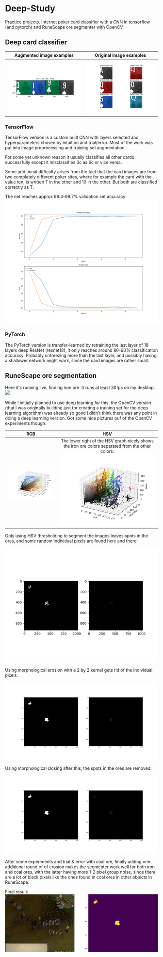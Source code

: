 # Deep-Study
Practice projects. Internet poker card classifier with a CNN in tensorflow (and pytorch) and RuneScape ore segmenter with OpenCV

## Deep card classifier

Augmented image examples | Original image examples
:----:|:----:
![](https://github.com/Tsarpf/Deep-Study/raw/master/pytorch%20practice/example_classifications_on_augmentations.png) | ![](https://github.com/Tsarpf/Deep-Study/raw/master/pytorch%20practice/example_validation_classifications.png)

### TensorFlow
TensorFlow version is a custom built CNN with layers selected and hyperparameters chosen by intuition and trial/error. 
Most of the work was put into image preprocessing and training set augmentation.

For some yet unknown reason it usually classifies all other cards successfully except it misclassifies 3c as 6c or vice versa.

Some additional difficulty arises from the fact that the card images are from two completely different poker sites, where for example the card with the value ten, is written T in the other and 10 in the other. But both are classified correctly as T.

The net reaches approx 99.4-99.7% validation set accuracy:
![](https://github.com/Tsarpf/Deep-Study/raw/master/tensorflow%20practice/loss%20figures.png)

### PyTorch
The PyTorch version is transfer-learned by retraining the last layer of 18 layers deep ResNet (resnet18), it only reaches around 80-90% classification accuracy. Probably unfreezing more than the last layer, and possibly having a shallower network might work, since the card images are rather small.


## RuneScape ore segmentation
Here it's running live, finding iron ore. It runs at least 30fps on my desktop.
![](https://github.com/Tsarpf/Deep-Study/raw/master/ore-classifier/runescape.gif)

While I initially planned to use deep learning for this, the OpenCV version (that I was originally building just for creating a training set for the deep learning algorithm) was already so good I didn't think there was any point in doing a deep learning version. Got some nice pictures ouf of the OpenCV experiments though:

RGB | HSV
:----:|:----:
![](https://github.com/Tsarpf/Deep-Study/raw/master/ore-classifier/results/rgb%20scatter%20small.png) | The lower right of the HSV graph nicely shows the iron ore colors separated from the other colors: ![](https://github.com/Tsarpf/Deep-Study/raw/master/ore-classifier/results/hsv%20scatter%20small.png)

Only using HSV thresholding to segment the images leaves spots in the ores, and some random individual pixels are found here and there:

![](https://github.com/Tsarpf/Deep-Study/raw/master/ore-classifier/results/step_1_segment_by_color.png)

Using morphological erosion with a 2 by 2 kernel gets rid of the individual pixels:

![](https://github.com/Tsarpf/Deep-Study/raw/master/ore-classifier/results/step_3_erosion.png)

Using morphological closing after this, the spots in the ores are removed:

![](https://github.com/Tsarpf/Deep-Study/raw/master/ore-classifier/results/step_2_morph_closing.png)

After some experiments and trial & error with coal ore, finally adding one additional round of of erosion makes the segmenter work well  for both iron and coal ores, with the latter having more 1-2 pixel group noise, since there are a lot of black pixels like the ones found in coal ores in other objects in RuneScape.

Final result:
![](https://github.com/Tsarpf/Deep-Study/raw/master/ore-classifier/results/iron_finder.png)
